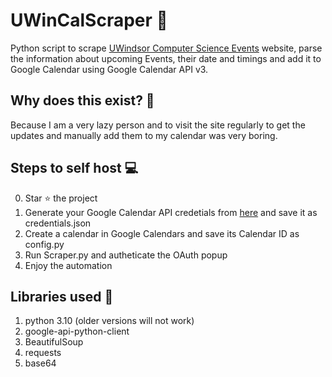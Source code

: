 # UWinCalScraper 📅

Python script to scrape [UWindsor Computer Science Events](https://www.uwindsor.ca/science/computerscience/event-calendar/month) website, parse the information about upcoming Events, their date and timings and add it to Google Calendar using Google Calendar API v3.

## Why does this exist? 🤔

Because I am a very lazy person and to visit the site regularly to get the updates and manually add them to my calendar was very boring.

## Steps to self host 💻

0. Star ⭐ the project
1. Generate your Google Calendar API credetials from [here](https://console.cloud.google.com/apis/credentials) and save it as credentials.json
2. Create a calendar in Google Calendars and save its Calendar ID as config.py
3. Run Scraper.py and autheticate the OAuth popup
4. Enjoy the automation

## Libraries used 📂

1. python 3.10 (older versions will not work)
2. google-api-python-client
3. BeautifulSoup
4. requests
5. base64